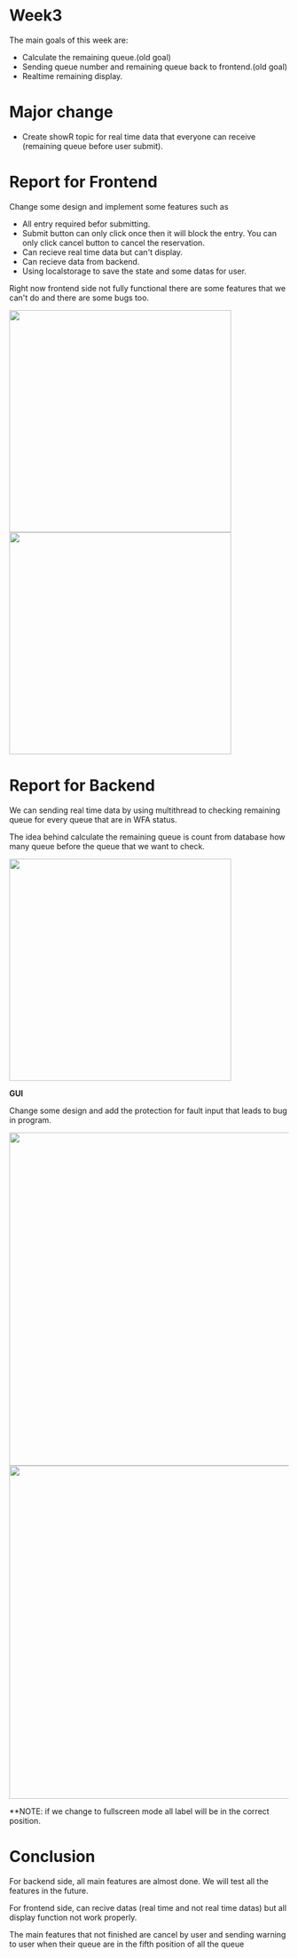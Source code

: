 # Week3
The main goals of this week are:
  - Calculate the remaining queue.(old goal)
  - Sending queue number and remaining queue back to frontend.(old goal)
  - Realtime remaining display.
# Major change
  - Create showR topic for real time data that everyone can receive (remaining queue before user submit).
    
# Report for Frontend
Change some design and implement some features such as

  - All entry required befor submitting.
  - Submit button can only click once  then it will block the entry. You can only click cancel button to cancel the reservation.
  - Can recieve real time data but can't display.
  - Can recieve data from backend.
  - Using localstorage to save the state and some datas for user.
  
 Right now frontend side not fully functional there are some features that we can't do and there are some bugs too.
 
<img src="frontend3_2.png" width = 400>
<img src="frontend3_1.png" width = 400>

# Report for Backend
We can sending real time data by using multithread to checking remaining queue for every queue that are in WFA status.

The idea behind calculate the remaining queue is count from database how many queue before the queue that we want to check.

<img src="image.png" width = 400>

**GUI**

Change some design and add the protection for fault input that leads to bug in program.

<img src="backendgui3_1.jpg" width = 600>
<img src="backendgui3_2.jpg" width = 600>

**NOTE: if we change to fullscreen mode all label will be in the correct position.

# Conclusion

For backend side, all main features are almost done. We will test all the features in the future.

For frontend side, can recive datas (real time and not real time datas) but all display function not work properly.

The main features that not finished are cancel by user and sending warning to user when their queue are in the fifth position of all the queue
